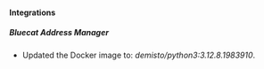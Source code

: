 
#### Integrations

##### Bluecat Address Manager

- Updated the Docker image to: *demisto/python3:3.12.8.1983910*.


